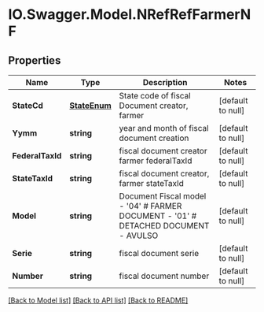 # IO.Swagger.Model.NRefRefFarmerNF
## Properties

Name | Type | Description | Notes
------------ | ------------- | ------------- | -------------
**StateCd** | [**StateEnum**](StateEnum.md) | State code of fiscal Document creator, farmer | [default to null]
**Yymm** | **string** | year and month of fiscal document creation | [default to null]
**FederalTaxId** | **string** | fiscal document creator farmer federalTaxId | [default to null]
**StateTaxId** | **string** | fiscal document creator, farmer stateTaxId | [default to null]
**Model** | **string** | Document Fiscal model - &#39;04&#39; # FARMER DOCUMENT - &#39;01&#39; # DETACHED DOCUMENT - AVULSO  | [default to null]
**Serie** | **string** | fiscal document serie | [default to null]
**Number** | **string** | fiscal document number | [default to null]

[[Back to Model list]](../README.md#documentation-for-models) [[Back to API list]](../README.md#documentation-for-api-endpoints) [[Back to README]](../README.md)

